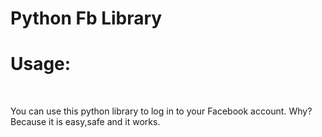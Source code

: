 # Python Fb Library

<h1>Usage:</h1><br />

You can use this python library to log in to your Facebook account.
Why?
Because it is easy,safe and it works.
